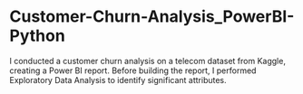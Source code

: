 # Customer-Churn-Analysis_PowerBI-Python
I conducted a customer churn analysis on a telecom dataset from Kaggle, creating a Power BI report. Before building the report, I performed Exploratory Data Analysis to identify significant attributes.
